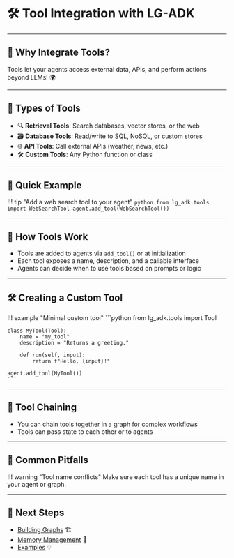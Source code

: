 # 🛠️ Tool Integration with LG-ADK

---

## 🤔 Why Integrate Tools?

Tools let your agents access external data, APIs, and perform actions beyond LLMs! 🌍

---

## 🧩 Types of Tools

- 🔍 **Retrieval Tools**: Search databases, vector stores, or the web
- 🗃️ **Database Tools**: Read/write to SQL, NoSQL, or custom stores
- 🌐 **API Tools**: Call external APIs (weather, news, etc.)
- 🛠️ **Custom Tools**: Any Python function or class

---

## 🚦 Quick Example

!!! tip "Add a web search tool to your agent"
    ```python
    from lg_adk.tools import WebSearchTool
    agent.add_tool(WebSearchTool())
    ```

---

## 🧠 How Tools Work

- Tools are added to agents via `add_tool()` or at initialization
- Each tool exposes a name, description, and a callable interface
- Agents can decide when to use tools based on prompts or logic

---

## 🛠️ Creating a Custom Tool

!!! example "Minimal custom tool"
    ```python
    from lg_adk.tools import Tool

    class MyTool(Tool):
        name = "my_tool"
        description = "Returns a greeting."

        def run(self, input):
            return f"Hello, {input}!"

    agent.add_tool(MyTool())
    ```

---

## 🔗 Tool Chaining

- You can chain tools together in a graph for complex workflows
- Tools can pass state to each other or to agents

---

## 🚨 Common Pitfalls

!!! warning "Tool name conflicts"
    Make sure each tool has a unique name in your agent or graph.

---

## 🌟 Next Steps

- [Building Graphs](building_graphs.md) 🏗️
- [Memory Management](memory_management.md) 🧠
- [Examples](../examples/) 💡

